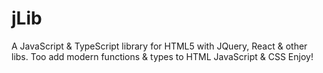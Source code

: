 # jLib
A JavaScript &amp; TypeScript library for HTML5 with JQuery, React &amp; other libs. Too add modern functions & types to HTML JavaScript &amp; CSS Enjoy!
